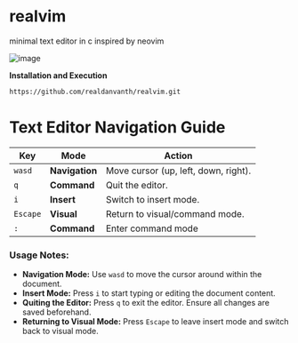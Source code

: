 # realvim
minimal text editor in c inspired by neovim

![image](https://github.com/user-attachments/assets/015dee65-f9ac-424a-b597-a8d10dcec538)

**Installation and Execution**
```bash
https://github.com/realdanvanth/realvim.git
```

# Text Editor Navigation Guide

| **Key**   | **Mode**      | **Action**                     |
|-----------|---------------|---------------------------------|
| `wasd`    | **Navigation**| Move cursor (up, left, down, right). |
| `q`       | **Command**   | Quit the editor.               |
| `i`       | **Insert**    | Switch to insert mode.         |
| `Escape`  | **Visual**    | Return to visual/command mode. |
| `:`       | **Command**   | Enter command mode             |

### Usage Notes:
- **Navigation Mode:** Use `wasd` to move the cursor around within the document.
- **Insert Mode:** Press `i` to start typing or editing the document content.
- **Quiting the Editor:** Press `q` to exit the editor. Ensure all changes are saved beforehand.
- **Returning to Visual Mode:** Press `Escape` to leave insert mode and switch back to visual mode.

